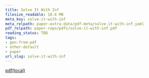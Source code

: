 ```yaml
---
title: Solve It With Inf
filesize_readable: 18.6 MB
meta_key: solve-it-with-inf
meta_relpath: paper-extra-data/pdf-meta/solve-it-with-inf.yaml
pdf_relpath: paper-repo/pdfs/solve-it-with-inf.pdf
reading_status: TBD
tags:
- gen-from-pdf
- other-default
- paper
url_slug: solve-it-with-inf
---
```


[pdf(local)](../../paper-repo/pdfs/solve-it-with-inf.pdf)
